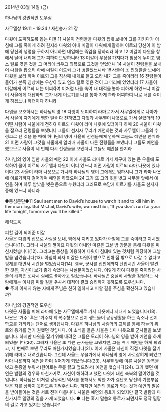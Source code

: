 2014년 03월 14일 (금)

하나님의 강권적인 도우심



사무엘상 19:11 - 19:24 / 새찬송가 21 장


다윗이 도피하도록 돕는 미갈
11 사울이 전령들을 다윗의 집에 보내어 그를 지키다가 아침에 그를 죽이게 하려 한지라 다윗의 아내 미갈이 다윗에게 말하여 이르되 당신이 이 밤에 당신의 생명을 구하지 아니하면 내일에는 죽임을 당하리라 하고 12 미갈이 다윗을 창에서 달아 내리매 그가 피하여 도망하니라 13 미갈이 우상을 가져다가 침상에 누이고 염소 털로 엮은 것을 그 머리에 씌우고 의복으로 그것을 덮었더니 14 사울이 전령들을 보내어 다윗을 잡으려 하매 미갈이 이르되 그가 병들었느니라 15 사울이 또 전령들을 보내어 다윗을 보라 하며 이르되 그를 침상째 내게로 들고 오라 내가 그를 죽이리라 16 전령들이 들어가 본즉 침상에는 우상이 있고 염소 털로 엮은 것이 그 머리에 있었더라 17 사울이 미갈에게 이르되 너는 어찌하여 이처럼 나를 속여 내 대적을 놓아 피하게 하였느냐 미갈이 사울에게 대답하되 그가 내게 이르기를 나를 놓아 가게 하라 어찌하여 나로 너를 죽이게 하겠느냐 하더이다 하니라

다윗을 보호하시는 하나님의 영
18 다윗이 도피하여 라마로 가서 사무엘에게로 나아가서 사울이 자기에게 행한 일을 다 전하였고 다윗과 사무엘이 나욧으로 가서 살았더라 19 어떤 사람이 사울에게 전하여 이르되 다윗이 라마 나욧에 있더이다 하매 20 사울이 다윗을 잡으러 전령들을 보냈더니 그들이 선지자 무리가 예언하는 것과 사무엘이 그들의 수령으로 선 것을 볼 때에 하나님의 영이 사울의 전령들에게 임하매 그들도 예언을 한지라 21 어떤 사람이 그것을 사울에게 알리매 사울이 다른 전령들을 보냈더니 그들도 예언을 했으므로 사울이 세 번째 다시 전령들을 보냈더니 그들도 예언을 한지라

하나님의 영이 임한 사울의 예언
22 이에 사울도 라마로 가서 세구에 있는 큰 우물에 도착하여 물어 이르되 사무엘과 다윗이 어디 있느냐 어떤 사람이 이르되 라마 나욧에 있나이다 23 사울이 라마 나욧으로 가니라 하나님의 영이 그에게도 임하시니 그가 라마 나욧에 이르기까지 걸어가며 예언을 하였으며 24 그가 또 그의 옷을 벗고 사무엘 앞에서 예언을 하며 하루 밤낮을 벗은 몸으로 누웠더라 그러므로 속담에 이르기를 사울도 선지자 중에 있느냐 하니라



●중심문단●11 Saul sent men to David’s house to watch it and to kill him in the morning. But Michal, David’s wife, warned him, “If you don’t run for your life tonight, tomorrow you’ll be killed.”

해석도움





피할 길이 되어준 미갈  
사울은 다윗의 집으로 사람을 보내, 밖에서 지키고 있다가 아침에 그를 죽이라고 지시했습니다(11). 그러나 사울의 딸이요 다윗의 아내인 미갈은 그날 밤 창문을 통해 다윗을 피신시켰습니다(12). 그리고는 동상을 이용하여 다윗이 침대에 있는 것처럼 위장하여 그날 밤을 넘겼습니다(13). 아침이 되자 미갈은 다윗이 병으로 인해 집 밖으로 나갈 수 없다고 핑계를 대면서 시간을 벌었습니다(14). 결국, 군사를 집안에까지 난입시킨 사울이 발견한 것은, 자신이 보기 좋게 속았다는 사실뿐이었습니다. 이렇게 하여 다윗을 죽이려던 사울의 계획은 또다시 실패로 돌아가고 말았습니다. 하나님은 충실히 사명을 감당하는 사람에게는 이처럼 피할 길을 주셔서 대적이 결코 승리하지 못하도록 도우십니다.  
● 주께 아끼지 않는 자에게 주님은 친히 일하시고 피할 길을 주심을 확신하고 있습니까?

하나님의 강권적인 도우심  
다윗은 사울을 피해 라마에 있는 사무엘에게로 가서 나욧에서 지내게 되었습니다(18). 나욧은 ‘거주’ 혹은 ‘거주지’의 복수형으로 선지 생도들이 공동생활을 하는 숙소나 선지 학교를 가리키는 단어로 생각됩니다. 다윗은 하나님의 사람과의 교제를 통해 하늘의 위로와 용기를 얻기 원했던 것입니다. 이 소식을 들은 사울은 라마 나욧으로 군사들을 보냈습니다. 하지만 다윗을 잡기 위해 내려온 그들은 도리어 하나님의 영을 받아 예언을 하게 되었습니다(20). 그러자 사울은 또 다른 군사들을 보냈지만, 그들 역시 예언을 하게 되었고, 세 번째로 보낸 무리도 마찬가지였습니다(21). 이에 사울은 자신이 직접 다윗을 잡기 위해 라마로 내려갔습니다. 그런데 사울도 우물가에서  하나님의 영에 사로잡히게 되었고 라마 나욧까지 예언을 하며 걸어가게 되었습니다(23). 사무엘 앞에 이른 사울은 왕복을 벗고 온종일 누워서(원어로는 무릎 꿇고 엎드려서) 예언을 했습니다(24). 그가 했던 예언은 발람의 경우와 마찬가지로, 자신이 해하려고 했던 다윗에 대한 축복의 말이었을 것입니다. 하나님은 이처럼 강권적인 역사를 통해서도 악한 자가 결단코 당신의 기름부음 받은 자를 상하지 못하도록 지켜주십니다. 하지만 예언의 통로가 되는 것과 예언의 말씀을 받아들이는 것은 서로 전혀 다릅니다. 사울은 예언의 통로가 되었지만 결국 발람과 마찬가지로 멸망의 길을 가게 되었습니다. 
● 나는 혹시 말씀의 통로가 되면서도 정작 멸망의 길로 가고 있지는 않습니까?